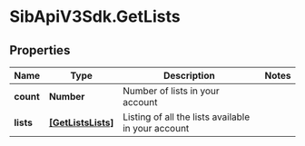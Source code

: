 # SibApiV3Sdk.GetLists

## Properties
Name | Type | Description | Notes
------------ | ------------- | ------------- | -------------
**count** | **Number** | Number of lists in your account | 
**lists** | [**[GetListsLists]**](GetListsLists.md) | Listing of all the lists available in your account | 


